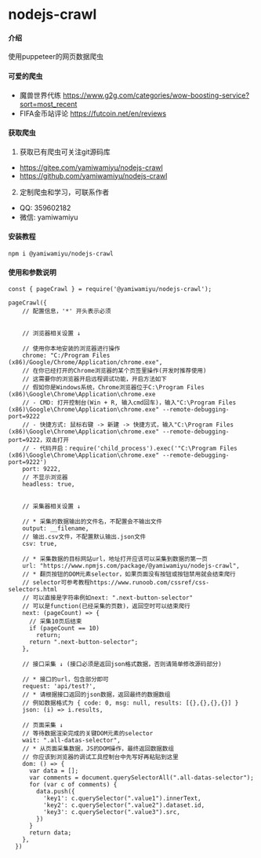 # nodejs-crawl

#### 介绍
使用puppeteer的网页数据爬虫

#### 可爱的爬虫
- 魔兽世界代练 https://www.g2g.com/categories/wow-boosting-service?sort=most_recent
- FIFA金币站评论 https://futcoin.net/en/reviews

#### 获取爬虫
1. 获取已有爬虫可关注git源码库
- https://gitee.com/yamiwamiyu/nodejs-crawl
- https://github.com/yamiwamiyu/nodejs-crawl

2. 定制爬虫和学习，可联系作者
- QQ: 359602182
- 微信: yamiwamiyu

#### 安装教程

```
npm i @yamiwamiyu/nodejs-crawl
```

#### 使用和参数说明

```
const { pageCrawl } = require('@yamiwamiyu/nodejs-crawl');

pageCrawl({
    // 配置信息，'*' 开头表示必须


    // 浏览器相关设置 ↓

    // 使用你本地安装的浏览器进行操作
    chrome: "C:/Program Files (x86)/Google/Chrome/Application/chrome.exe",
    // 在你已经打开的Chrome浏览器的某个页签里操作(开发时推荐使用)
    // 这需要你的浏览器开启远程调试功能，开启方法如下
    // 假如你是Windows系统，Chrome浏览器位于C:\Program Files (x86)\Google\Chrome\Application\chrome.exe
    // - CMD: 打开控制台(Win + R, 输入cmd回车)，输入"C:\Program Files (x86)\Google\Chrome\Application\chrome.exe" --remote-debugging-port=9222
    // - 快捷方式: 鼠标右键 -> 新建 -> 快捷方式，输入"C:\Program Files (x86)\Google\Chrome\Application\chrome.exe" --remote-debugging-port=9222，双击打开
    // - 代码开启：require('child_process').exec('"C:\Program Files (x86)\Google\Chrome\Application\chrome.exe" --remote-debugging-port=9222')
    port: 9222,
    // 不显示浏览器
    headless: true,


    // 采集器相关设置 ↓

    // * 采集的数据输出的文件名，不配置会不输出文件
    output: __filename,
    // 输出.csv文件，不配置默认输出.json文件
    csv: true,

    // * 采集数据的目标网站url，地址打开应该可以采集到数据的第一页
    url: "https://www.npmjs.com/package/@yamiwamiyu/nodejs-crawl",
    // * 翻页按钮的DOM元素selector，如果页面没有按钮或按钮禁用就会结束爬行
    // selector可参考教程https://www.runoob.com/cssref/css-selectors.html
    // 可以直接是字符串例如next: ".next-button-selector"
    // 可以是function(已经采集的页数)，返回空时可以结束爬行
    next: (pageCount) => {
      // 采集10页后结束
      if (pageCount == 10)
        return;
      return ".next-button-selector";
    },

    // 接口采集 ↓ (接口必须是返回json格式数据，否则请简单修改源码部分)

    // * 接口的url，包含部分即可
    request: 'api/test?',
    // * 请根据接口返回的json数据，返回最终的数据数组
    // 例如数据格式为 { code: 0, msg: null, results: [{},{},{},{}] }
    json: (i) => i.results,

    // 页面采集 ↓
    // 等待数据渲染完成的关键DOM元素的selector
    wait: ".all-datas-selector",
    // * 从页面采集数据，JS的DOM操作，最终返回数据数组
    // 你应该到浏览器的调试工具控制台中先写好再粘贴到这里
    dom: () => {
      var data = [];
      var comments = document.querySelectorAll(".all-datas-selector");
      for (var c of comments) {
        data.push({
          'key1': c.querySelector(".value1").innerText,
          'key2': c.querySelector(".value2").dataset.id,
          'key3': c.querySelector(".value3").src,
        })
      }
      return data;
    },
  })
```